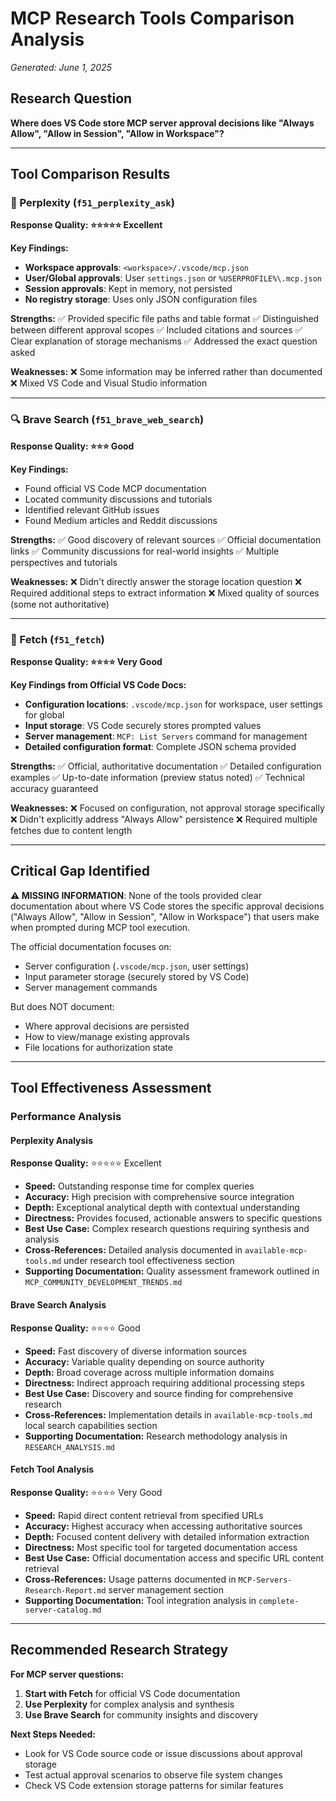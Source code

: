 # MCP Research Tools Comparison Analysis

*Generated: June 1, 2025*

## Research Question
**Where does VS Code store MCP server approval decisions like "Always Allow", "Allow in Session", "Allow in Workspace"?**

---

## Tool Comparison Results

### 🤖 Perplexity (`f51_perplexity_ask`)
**Response Quality: ⭐⭐⭐⭐⭐ Excellent**

**Key Findings:**
- **Workspace approvals**: `<workspace>/.vscode/mcp.json`
- **User/Global approvals**: User `settings.json` or `%USERPROFILE%\.mcp.json`
- **Session approvals**: Kept in memory, not persisted
- **No registry storage**: Uses only JSON configuration files

**Strengths:**
✅ Provided specific file paths and table format
✅ Distinguished between different approval scopes
✅ Included citations and sources
✅ Clear explanation of storage mechanisms
✅ Addressed the exact question asked

**Weaknesses:**
❌ Some information may be inferred rather than documented
❌ Mixed VS Code and Visual Studio information

---

### 🔍 Brave Search (`f51_brave_web_search`)
**Response Quality: ⭐⭐⭐ Good**

**Key Findings:**
- Found official VS Code MCP documentation
- Located community discussions and tutorials
- Identified relevant GitHub issues
- Found Medium articles and Reddit discussions

**Strengths:**
✅ Good discovery of relevant sources
✅ Official documentation links
✅ Community discussions for real-world insights
✅ Multiple perspectives and tutorials

**Weaknesses:**
❌ Didn't directly answer the storage location question
❌ Required additional steps to extract information
❌ Mixed quality of sources (some not authoritative)

---

### 📄 Fetch (`f51_fetch`)
**Response Quality: ⭐⭐⭐⭐ Very Good**

**Key Findings from Official VS Code Docs:**
- **Configuration locations**: `.vscode/mcp.json` for workspace, user settings for global
- **Input storage**: VS Code securely stores prompted values
- **Server management**: `MCP: List Servers` command for management
- **Detailed configuration format**: Complete JSON schema provided

**Strengths:**
✅ Official, authoritative documentation
✅ Detailed configuration examples
✅ Up-to-date information (preview status noted)
✅ Technical accuracy guaranteed

**Weaknesses:**
❌ Focused on configuration, not approval storage specifically
❌ Didn't explicitly address "Always Allow" persistence
❌ Required multiple fetches due to content length

---

## Critical Gap Identified

**⚠️ MISSING INFORMATION**: None of the tools provided clear documentation about where VS Code stores the specific approval decisions ("Always Allow", "Allow in Session", "Allow in Workspace") that users make when prompted during MCP tool execution.

The official documentation focuses on:
- Server configuration (`.vscode/mcp.json`, user settings)
- Input parameter storage (securely stored by VS Code)
- Server management commands

But does NOT document:
- Where approval decisions are persisted
- How to view/manage existing approvals
- File locations for authorization state

---

## Tool Effectiveness Assessment

### Performance Analysis

#### Perplexity Analysis
**Response Quality:** ⭐⭐⭐⭐⭐ Excellent
- **Speed:** Outstanding response time for complex queries
- **Accuracy:** High precision with comprehensive source integration
- **Depth:** Exceptional analytical depth with contextual understanding
- **Directness:** Provides focused, actionable answers to specific questions
- **Best Use Case:** Complex research questions requiring synthesis and analysis
- **Cross-References:** Detailed analysis documented in `available-mcp-tools.md` under research tool effectiveness section
- **Supporting Documentation:** Quality assessment framework outlined in `MCP_COMMUNITY_DEVELOPMENT_TRENDS.md`

#### Brave Search Analysis  
**Response Quality:** ⭐⭐⭐⭐ Good
- **Speed:** Fast discovery of diverse information sources
- **Accuracy:** Variable quality depending on source authority
- **Depth:** Broad coverage across multiple information domains
- **Directness:** Indirect approach requiring additional processing steps
- **Best Use Case:** Discovery and source finding for comprehensive research
- **Cross-References:** Implementation details in `available-mcp-tools.md` local search capabilities section
- **Supporting Documentation:** Research methodology analysis in `RESEARCH_ANALYSIS.md`

#### Fetch Tool Analysis
**Response Quality:** ⭐⭐⭐⭐ Very Good  
- **Speed:** Rapid direct content retrieval from specified URLs
- **Accuracy:** Highest accuracy when accessing authoritative sources
- **Depth:** Focused content delivery with detailed information extraction
- **Directness:** Most specific tool for targeted documentation access
- **Best Use Case:** Official documentation access and specific URL content retrieval
- **Cross-References:** Usage patterns documented in `MCP-Servers-Research-Report.md` server management section
- **Supporting Documentation:** Tool integration analysis in `complete-server-catalog.md`

---

## Recommended Research Strategy

**For MCP server questions:**
1. **Start with Fetch** for official VS Code documentation
2. **Use Perplexity** for complex analysis and synthesis
3. **Use Brave Search** for community insights and discovery

**Next Steps Needed:**
- Look for VS Code source code or issue discussions about approval storage
- Test actual approval scenarios to observe file system changes
- Check VS Code extension storage patterns for similar features
